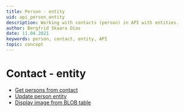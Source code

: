```yaml
---
title: Person - entity
uid: api_person_entity
description: Working with contacts (person) in API with entities.
author: Bergfrid Skaara Dias
date: 11.04.2021
keywords: person, contact, entity, API
topic: concept
---
```


# Contact - entity

* [Get persons from contact][1]
* [Update person entity][2]
* [Display image from BLOB table][3]

<!-- Referenced links -->
[1]: get-persons-from-contact-entities.md
[2]: update-person-entity.md
[3]: display-image-from-blob-table-entity.md
